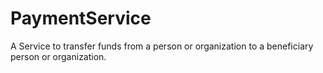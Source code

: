 # PaymentService

A Service to transfer funds from a person or organization to a beneficiary person or organization.
